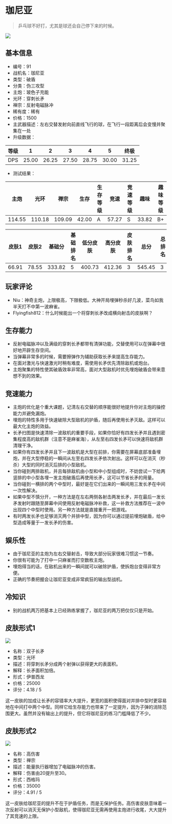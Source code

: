 # 珈尼亚

> 乒乓球不好打，尤其是球还会自己停下来的时候。

<img src="/ships/ship_91.png" style={{zoom:1}}/>

## 基本信息

- 编号：91
- 战机名：珈尼亚
- 类型：破盾
- 分类：伪三攻型
- 主炮：玻色子充能
- 光环：穿刺长矛
- 禅宗：反射电磁脉冲
- 稀有度：稀有
- 价格：1500
- 主武器描述：左右交替发射向前直线飞行的球，在飞行一段距离后会变慢并聚集在一处
- 升级数据：

| 等级 | 1 | 2 | 3 | 4 | 5 | 终极 |
|--|--|--|--|--|--|--|
| DPS | 25.00 | 26.25 | 27.50 | 28.75 | 30.00 | 31.25 |

- 测试结果：

| 主炮 | 光环 | 禅宗 | 生存 | 生存等级 | 竞速 | 竞速等级 | 趣味 | 趣味等级 |
|--|--|--|--|--|--|--|--|--|
| 114.55 | 110.18 | 109.09 | 42.00 | A | 57.27 | S | 33.82 | B+ |

| 皮肤1 | 皮肤2 | 基础分 | 基础排名 | 低分皮肤 | 高分皮肤 | 皮肤排名 | 总分 | 总排名 |
|--|--|--|--|--|--|--|--|--|
| 66.91 | 78.55 | 333.82 | 5 | 400.73 | 412.36 | 3 | 545.45 | 3 |

## 玩家评论

- Niu：神奇主炮，上限极高，下限极低。大神开局埋弹秒杀好几波，菜鸟如我半天打不中第一波麻雀。
- Flyingfish812：什么时候能出一个将穿刺长矛改成横向射击的皮肤啊？

## 生存能力

- 反射电磁脉冲以及满级的穿刺长矛都带有清弹功能，交替使用可以在弹幕中很好地开辟生存空间。
- 当弹幕非常多的时候，需要擦弹作为辅助获取长矛来提高生存能力。
- 在面对激光与快速激光时稍有难度，需使用长矛优先清除敌机或炮台。
- 主炮聚集的特性使其破盾效率非常高，面对大型敌机时优先埋炮破盾会带来意想不到的效果。

## 竞速能力

- 主炮的优化是个重大课题，记清左右交替的顺序能很好地提升你对主炮的操控能力并避免漏炮。
- 埋炮的特性多用于快速破除大型敌机的护盾，随后再使用长矛灭敌。这样可以最大化主炮的效益。
- 长矛扫图是快速清除一波敌机的重要手段，如果你恰好有四发长矛并且遇到密集程度高的敌机群（注意不是麻雀海），从左至右四发长矛可以快速将敌机群清理干净。
- 如果你有四发长矛并且下一波敌机是大型在前排，你需要在屏幕底部准备埋炮，并在大型停稳的一瞬间从左至右四发长矛依次射出。这样可以在消灭（秒杀）大型的同时消灭后排的小型敌机。
- 当你碰到两排敌机，并且每排敌机由小型和中小型组成时，不妨尝试一下给两竖排的中小型各埋一发主炮破盾后再使用长矛，这可以节省长矛的用量。
- 当你碰到一横排的两个中型时，最好是在它们出来的一瞬间用三发长矛在中间一次性解决。
- 如果中型不慎分开，一种方法是在左右两侧各射击两发长矛，并在最后一发长矛发射时跟随至屏幕中间使用反射电磁脉冲补救，这一补救方法推荐在一波中出现四个中型时使用。另一种方法就是直接重开一把游戏。
- 有时两发长矛也足够消灭两个并排中型，因为你可以通过提前埋炮破盾，给中型造成等量于一发长矛的伤害。

## 娱乐性

- 由于珈尼亚的主炮为左右交替射击，导致大部分玩家很难习惯这一节奏。
- 你很有可能为了打中一只麻雀而打空数枚主炮。
- 埋炮得当的话，在敌机出来的一瞬间就可以破除护盾，使拆炮台变得非常方便。
- 正确的节奏把握会让珈尼亚变成非常疯狂的输出型战机。

## 冷知识

- 别的战机两万把基本上已经熟练掌握了，珈尼亚的两万把仅仅只是开始。

## 皮肤形式1

<img src="/ships/ship_91_apex_1.png" style={{zoom:1}}/>

- 名称：双子长矛
- 类型：光环
- 描述：将穿刺长矛分成两个射弹以获得更大的表面积。
- 解释：长矛面积加倍。
- 形式：伊普西龙
- 价格：25000
- 评分：4.18 / 5

这一皮肤的加成让长矛的容错率大大提升，更宽的面积使得面对并排中型时更容易地在中间打中两个中型。同样它给生存能力也带来了一定提升，因为子弹的消除范围更大。虽然并没有输出上的提升，但它将珈尼亚的练习门槛降低了不少。

## 皮肤形式2

<img src="/ships/ship_91_apex_2.png" style={{zoom:1}}/>

- 名称：高伤害
- 类型：禅宗
- 描述：能量执行器增加了电磁脉冲的伤害。
- 解释：伤害由20提升至30。
- 形式：西格玛
- 价格：35000
- 评分：4.91 / 5

这一皮肤给珈尼亚的提升不在于护盾任务，而是无保护任务。高伤害皮肤意味着一次反射可以消灭无保护小型敌机，使得珈尼亚无需再使用主炮进行收尾，大大提升了其竞速的上限。
